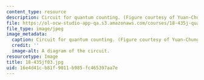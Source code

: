 ```yaml
---
content_type: resource
description: Circuit for quantum counting. (Figure courtesy of Yuan-Chung Cheng.)
file: https://ol-ocw-studio-app-qa.s3.amazonaws.com/courses/18-435j-quantum-computation-fall-2003/16e4d41cb81f9011b985fc465397aa7e_18-435jf03.jpg
file_type: image/jpeg
image_metadata:
  caption: Circuit for quantum counting. (Figure courtesy of Yuan-Chung Cheng.)
  credit: ''
  image-alt: A diagram of the circuit.
resourcetype: Image
title: 18-435jf03.jpg
uid: 16e4d41c-b81f-9011-b985-fc465397aa7e
---
```

